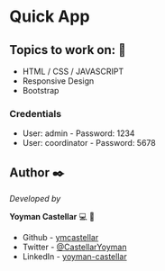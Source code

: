 # Quick App

## Topics to work on: 📖

- HTML / CSS / JAVASCRIPT
- Responsive Design
- Bootstrap
  
### Credentials
- User: admin - Password: 1234
- User: coordinator - Password: 5678

## Author ✒️

_Developed by_

**Yoyman Castellar** :computer: :man: 

- Github - [ymcastellar](https://github.com/ymcastellar)
- Twitter - [@CastellarYoyman](https://twitter.com/CastellarYoyman)
- LinkedIn - [yoyman-castellar](https://www.linkedin.com/in/yoyman-castellar/) 
